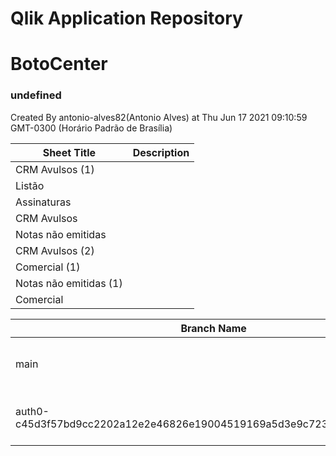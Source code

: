# Qlik Application Repository 
# BotoCenter
### undefined
Created By antonio-alves82(Antonio Alves) at Thu Jun 17 2021 09:10:59 GMT-0300 (Horário Padrão de Brasília)




Sheet Title | Description
------------ | -------------
CRM Avulsos (1)|
Listão|
Assinaturas|
CRM Avulsos|
Notas não emitidas|
CRM Avulsos (2)|
Comercial (1)|
Notas não emitidas (1)|
Comercial|



Branch Name|Qlik application
---|---
main|[https://botocenter.us.qlikcloud.com/sense/app/00daef39-fac8-4777-9ff1-ded3b4362829](https://botocenter.us.qlikcloud.com/sense/app/00daef39-fac8-4777-9ff1-ded3b4362829)
auth0-c45d3f57bd9cc2202a12e2e46826e19004519169a5d3e9c723ca0cc51678fa30|[https://botocenter.us.qlikcloud.com/sense/app/ec3b3d68-7724-447e-8e26-ab43cee572cb](https://botocenter.us.qlikcloud.com/sense/app/ec3b3d68-7724-447e-8e26-ab43cee572cb)